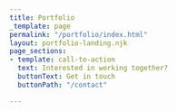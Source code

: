 ```yaml
---
title: Portfolio
_template: page
permalink: "/portfolio/index.html"
layout: portfolio-landing.njk
page_sections:
- template: call-to-action
  text: Interested in working together?
  buttonText: Get in touch
  buttonPath: "/contact"

---
```

